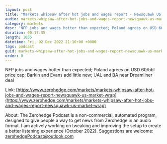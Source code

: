 ```yaml
---
layout: post
title: "Markets whipsaw after hot jobs and wages report - Newsquawk US Market Wrap"
audio: markets-whipsaw-after-hot-jobs-and-wages-report-newsquawk-us-market-wrap-0
category: markets
desc: "NFP jobs and wages hotter than expected; Poland agrees on USD 60/bbl price cap; Barkin and Evans add little new; UAL and BA near Dreamliner deal"
duration: 00:17:35
length: 1055
datetime: Fri, 02 Dec 2022 21:10:00 +0000
tags: podcast
guid: markets-whipsaw-after-hot-jobs-and-wages-report-newsquawk-us-market-wrap-0
order: 0
---
```

NFP jobs and wages hotter than expected; Poland agrees on USD 60/bbl price cap; Barkin and Evans add little new; UAL and BA near Dreamliner deal

Link: [https://www.zerohedge.com/markets/markets-whipsaw-after-hot-jobs-and-wages-report-newsquawk-us-market-wrap](https://www.zerohedge.com/markets/markets-whipsaw-after-hot-jobs-and-wages-report-newsquawk-us-market-wrap)

About: The Zerohedge Podcast is a non-commercial, automated program, designed to give people a way to get news from Zerohedge in an audio format.  I am actively working on tweaking and improving the setup to create a better listening experience (October 2022).  Suggestions are welcome: [zerohedgePodcast@outlook.com](mailto:zerohedgePodcast@outlook.com)